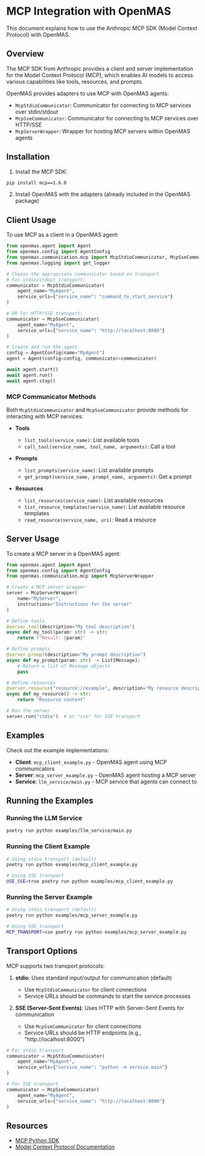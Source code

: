 # MCP Integration with OpenMAS

This document explains how to use the Anthropic MCP SDK (Model Context Protocol) with OpenMAS.

## Overview

The MCP SDK from Anthropic provides a client and server implementation for the Model Context Protocol (MCP), which enables AI models to access various capabilities like tools, resources, and prompts.

OpenMAS provides adapters to use MCP with OpenMAS agents:

- `McpStdioCommunicator`: Communicator for connecting to MCP services over stdin/stdout
- `McpSseCommunicator`: Communicator for connecting to MCP services over HTTP/SSE
- `McpServerWrapper`: Wrapper for hosting MCP servers within OpenMAS agents

## Installation

1. Install the MCP SDK:

```bash
pip install mcp==1.6.0
```

2. Install OpenMAS with the adapters (already included in the OpenMAS package)

## Client Usage

To use MCP as a client in a OpenMAS agent:

```python
from openmas.agent import Agent
from openmas.config import AgentConfig
from openmas.communication.mcp import McpStdioCommunicator, McpSseCommunicator
from openmas.logging import get_logger

# Choose the appropriate communicator based on transport
# For stdin/stdout transport:
communicator = McpStdioCommunicator(
    agent_name="MyAgent",
    service_urls={"service_name": "command_to_start_service"}
)

# OR for HTTP/SSE transport:
communicator = McpSseCommunicator(
    agent_name="MyAgent",
    service_urls={"service_name": "http://localhost:8000"}
)

# Create and run the agent
config = AgentConfig(name="MyAgent")
agent = Agent(config=config, communicator=communicator)

await agent.start()
await agent.run()
await agent.stop()
```

### MCP Communicator Methods

Both `McpStdioCommunicator` and `McpSseCommunicator` provide methods for interacting with MCP services:

- **Tools**
  - `list_tools(service_name)`: List available tools
  - `call_tool(service_name, tool_name, arguments)`: Call a tool

- **Prompts**
  - `list_prompts(service_name)`: List available prompts
  - `get_prompt(service_name, prompt_name, arguments)`: Get a prompt

- **Resources**
  - `list_resources(service_name)`: List available resources
  - `list_resource_templates(service_name)`: List available resource templates
  - `read_resource(service_name, uri)`: Read a resource

## Server Usage

To create a MCP server in a OpenMAS agent:

```python
from openmas.agent import Agent
from openmas.config import AgentConfig
from openmas.communication.mcp import McpServerWrapper

# Create a MCP server wrapper
server = McpServerWrapper(
    name="MyServer",
    instructions="Instructions for the server"
)

# Define tools
@server.tool(description="My tool description")
async def my_tool(param: str) -> str:
    return f"Result: {param}"

# Define prompts
@server.prompt(description="My prompt description")
async def my_prompt(param: str) -> List[Message]:
    # Return a list of Message objects
    pass

# Define resources
@server.resource("resource://example", description="My resource description")
async def my_resource() -> str:
    return "Resource content"

# Run the server
server.run("stdio")  # or "sse" for SSE transport
```

## Examples

Check out the example implementations:

- **Client**: `mcp_client_example.py` - OpenMAS agent using MCP communicators
- **Server**: `mcp_server_example.py` - OpenMAS agent hosting a MCP server
- **Service**: `llm_service/main.py` - MCP service that agents can connect to

## Running the Examples

### Running the LLM Service

```bash
poetry run python examples/llm_service/main.py
```

### Running the Client Example

```bash
# Using stdio transport (default)
poetry run python examples/mcp_client_example.py

# Using SSE transport
USE_SSE=true poetry run python examples/mcp_client_example.py
```

### Running the Server Example

```bash
# Using stdio transport (default)
poetry run python examples/mcp_server_example.py

# Using SSE transport
MCP_TRANSPORT=sse poetry run python examples/mcp_server_example.py
```

## Transport Options

MCP supports two transport protocols:

1. **stdio**: Uses standard input/output for communication (default)
   - Use `McpStdioCommunicator` for client connections
   - Service URLs should be commands to start the service processes

2. **SSE (Server-Sent Events)**: Uses HTTP with Server-Sent Events for communication
   - Use `McpSseCommunicator` for client connections
   - Service URLs should be HTTP endpoints (e.g., "http://localhost:8000")

```python
# For stdio transport
communicator = McpStdioCommunicator(
    agent_name="MyAgent",
    service_urls={"service_name": "python -m service.main"}
)

# For SSE transport
communicator = McpSseCommunicator(
    agent_name="MyAgent",
    service_urls={"service_name": "http://localhost:8000"}
)
```

## Resources

- [MCP Python SDK](https://github.com/modelcontextprotocol/python-sdk)
- [Model Context Protocol Documentation](https://docs.anthropic.com/claude/docs/model-context-protocol)
